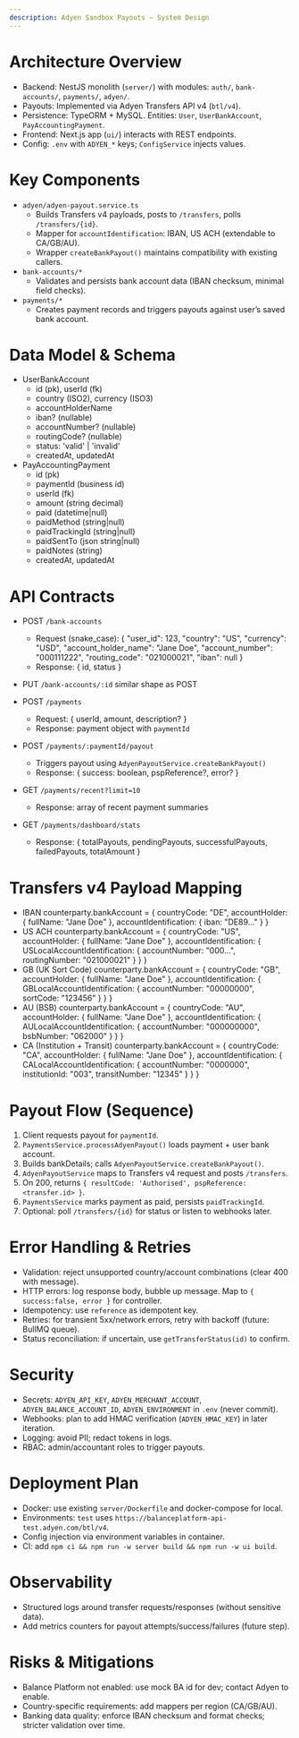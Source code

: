 ```yaml
---
description: Adyen Sandbox Payouts – System Design
---
```


# Architecture Overview

- Backend: NestJS monolith (`server/`) with modules: `auth/`, `bank-accounts/`, `payments/`, `adyen/`.
- Payouts: Implemented via Adyen Transfers API v4 (`btl/v4`).
- Persistence: TypeORM + MySQL. Entities: `User`, `UserBankAccount`, `PayAccountingPayment`.
- Frontend: Next.js app (`ui/`) interacts with REST endpoints.
- Config: `.env` with `ADYEN_*` keys; `ConfigService` injects values.

# Key Components

- `adyen/adyen-payout.service.ts`
  - Builds Transfers v4 payloads, posts to `/transfers`, polls `/transfers/{id}`.
  - Mapper for `accountIdentification`: IBAN, US ACH (extendable to CA/GB/AU).
  - Wrapper `createBankPayout()` maintains compatibility with existing callers.
- `bank-accounts/*`
  - Validates and persists bank account data (IBAN checksum, minimal field checks).
- `payments/*`
  - Creates payment records and triggers payouts against user’s saved bank account.

# Data Model & Schema

- UserBankAccount
  - id (pk), userId (fk)
  - country (ISO2), currency (ISO3)
  - accountHolderName
  - iban? (nullable)
  - accountNumber? (nullable)
  - routingCode? (nullable)
  - status: 'valid' | 'invalid'
  - createdAt, updatedAt
- PayAccountingPayment
  - id (pk)
  - paymentId (business id)
  - userId (fk)
  - amount (string decimal)
  - paid (datetime|null)
  - paidMethod (string|null)
  - paidTrackingId (string|null)
  - paidSentTo (json string|null)
  - paidNotes (string)
  - createdAt, updatedAt

# API Contracts

- POST `/bank-accounts`
  - Request (snake_case):
    {
      "user_id": 123,
      "country": "US",
      "currency": "USD",
      "account_holder_name": "Jane Doe",
      "account_number": "000111222",
      "routing_code": "021000021",
      "iban": null
    }
  - Response: { id, status }

- PUT `/bank-accounts/:id` similar shape as POST

- POST `/payments`
  - Request: { userId, amount, description? }
  - Response: payment object with `paymentId`

- POST `/payments/:paymentId/payout`
  - Triggers payout using `AdyenPayoutService.createBankPayout()`
  - Response: { success: boolean, pspReference?, error? }

- GET `/payments/recent?limit=10`
  - Response: array of recent payment summaries

- GET `/payments/dashboard/stats`
  - Response: { totalPayouts, pendingPayouts, successfulPayouts, failedPayouts, totalAmount }

# Transfers v4 Payload Mapping

- IBAN
  counterparty.bankAccount = {
    countryCode: "DE",
    accountHolder: { fullName: "Jane Doe" },
    accountIdentification: { iban: "DE89..." }
  }
- US ACH
  counterparty.bankAccount = {
    countryCode: "US",
    accountHolder: { fullName: "Jane Doe" },
    accountIdentification: {
      USLocalAccountIdentification: { accountNumber: "000...", routingNumber: "021000021" }
    }
  }
- GB (UK Sort Code)
  counterparty.bankAccount = {
    countryCode: "GB",
    accountHolder: { fullName: "Jane Doe" },
    accountIdentification: {
      GBLocalAccountIdentification: { accountNumber: "00000000", sortCode: "123456" }
    }
  }
- AU (BSB)
  counterparty.bankAccount = {
    countryCode: "AU",
    accountHolder: { fullName: "Jane Doe" },
    accountIdentification: {
      AULocalAccountIdentification: { accountNumber: "000000000", bsbNumber: "062000" }
    }
  }
- CA (Institution + Transit)
  counterparty.bankAccount = {
    countryCode: "CA",
    accountHolder: { fullName: "Jane Doe" },
    accountIdentification: {
      CALocalAccountIdentification: { accountNumber: "0000000", institutionId: "003", transitNumber: "12345" }
    }
  }

# Payout Flow (Sequence)

1. Client requests payout for `paymentId`.
2. `PaymentsService.processAdyenPayout()` loads payment + user bank account.
3. Builds bankDetails; calls `AdyenPayoutService.createBankPayout()`.
4. `AdyenPayoutService` maps to Transfers v4 request and posts `/transfers`.
5. On 200, returns `{ resultCode: 'Authorised', pspReference: <transfer.id> }`.
6. `PaymentsService` marks payment as paid, persists `paidTrackingId`.
7. Optional: poll `/transfers/{id}` for status or listen to webhooks later.

# Error Handling & Retries

- Validation: reject unsupported country/account combinations (clear 400 with message).
- HTTP errors: log response body, bubble up message. Map to `{ success:false, error }` for controller.
- Idempotency: use `reference` as idempotent key.
- Retries: for transient 5xx/network errors, retry with backoff (future: BullMQ queue).
- Status reconciliation: if uncertain, use `getTransferStatus(id)` to confirm.

# Security

- Secrets: `ADYEN_API_KEY`, `ADYEN_MERCHANT_ACCOUNT`, `ADYEN_BALANCE_ACCOUNT_ID`, `ADYEN_ENVIRONMENT` in `.env` (never commit).
- Webhooks: plan to add HMAC verification (`ADYEN_HMAC_KEY`) in later iteration.
- Logging: avoid PII; redact tokens in logs.
- RBAC: admin/accountant roles to trigger payouts.

# Deployment Plan

- Docker: use existing `server/Dockerfile` and docker-compose for local.
- Environments: `test` uses `https://balanceplatform-api-test.adyen.com/btl/v4`.
- Config injection via environment variables in container.
- CI: add `npm ci && npm run -w server build && npm run -w ui build`.

# Observability

- Structured logs around transfer requests/responses (without sensitive data).
- Add metrics counters for payout attempts/success/failures (future step).

# Risks & Mitigations

- Balance Platform not enabled: use mock BA id for dev; contact Adyen to enable.
- Country-specific requirements: add mappers per region (CA/GB/AU).
- Banking data quality: enforce IBAN checksum and format checks; stricter validation over time.
